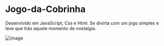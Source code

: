 # Jogo-da-Cobrinha

Desenvlvido em JavaScript, Css e Html. Se divirta com um jogo simples e leve que trás aquele momento de nostalgia.

![image](https://user-images.githubusercontent.com/81978149/127754001-52131f32-fe60-4263-820b-36e6c3741f4a.png)
